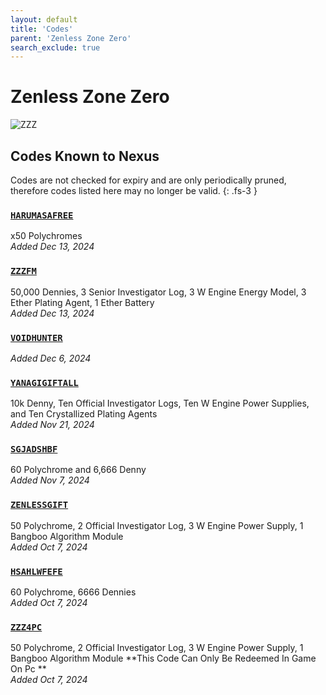 ```yaml
---
layout: default
title: 'Codes'
parent: 'Zenless Zone Zero'
search_exclude: true
---
```


# Zenless Zone Zero

![ZZZ](https://cdn.discordapp.com/emojis/1264987656371310633.png)

## Codes Known to Nexus

Codes are not checked for expiry and are only periodically pruned, therefore codes listed here may no longer be valid.
{: .fs-3 }

### [`HARUMASAFREE`](https://zenless.hoyoverse.com/redemption?code=HARUMASAFREE)

x50 Polychromes<br />*Added Dec 13, 2024*

### [`ZZZFM`](https://zenless.hoyoverse.com/redemption?code=ZZZFM)

50,000 Dennies, 3 Senior Investigator Log, 3 W Engine Energy Model, 3 Ether Plating Agent, 1 Ether Battery<br />*Added Dec 13, 2024*

### [`VOIDHUNTER`](https://zenless.hoyoverse.com/redemption?code=VOIDHUNTER)

*Added Dec 6, 2024*

### [`YANAGIGIFTALL`](https://zenless.hoyoverse.com/redemption?code=YANAGIGIFTALL)

10k Denny, Ten Official Investigator Logs, Ten W Engine Power Supplies, and Ten Crystallized Plating Agents<br />*Added Nov 21, 2024*

### [`SGJADSHBF`](https://zenless.hoyoverse.com/redemption?code=SGJADSHBF)

60 Polychrome and 6,666 Denny<br />*Added Nov 7, 2024*

### [`ZENLESSGIFT`](https://zenless.hoyoverse.com/redemption?code=ZENLESSGIFT)

50 Polychrome, 2 Official Investigator Log, 3 W Engine Power Supply, 1 Bangboo Algorithm Module<br />*Added Oct 7, 2024*

### [`HSAHLWFEFE`](https://zenless.hoyoverse.com/redemption?code=HSAHLWFEFE)

60 Polychrome, 6666 Dennies<br />*Added Oct 7, 2024*

### [`ZZZ4PC`](https://zenless.hoyoverse.com/redemption?code=ZZZ4PC)

50 Polychrome, 2 Official Investigator Log, 3 W Engine Power Supply, 1 Bangboo Algorithm Module 
**This Code Can Only Be Redeemed In Game On Pc **<br />*Added Oct 7, 2024*